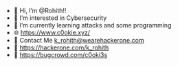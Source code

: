 - 👋 Hi, I’m @Rohith!!
- 👀 I’m interested in Cybersecurity
- 🌱 I’m currently learning attacks and some programming 
- 🌐 https://www.c0okie.xyz/
- :email: Contact Me k_rohith@wearehackerone.com
- :bug: https://hackerone.com/k_rohith
- :ant: https://bugcrowd.com/c0oki3s

